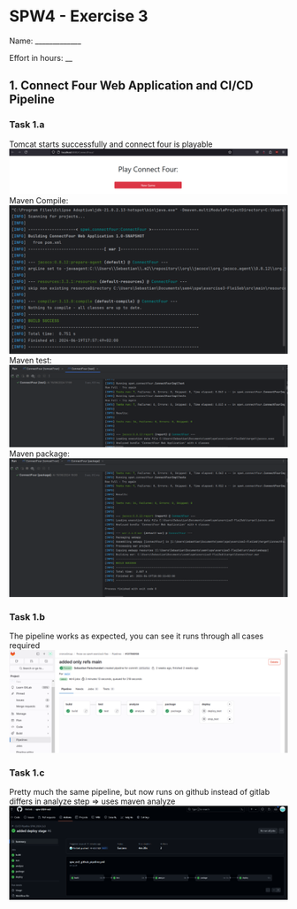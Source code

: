 SPW4 - Exercise 3
=================

Name: _____________

Effort in hours: __

## 1. Connect Four Web Application and CI/CD Pipeline

### Task 1.a

Tomcat starts successfully and connect four is playable
![img.png](docs/tomcat_run_test_works.png)
Maven Compile: 
![img.png](docs/maven_compile.png)
Maven test:
![img.png](docs/maven_test.png)
Maven package:
![img.png](docs/maven_package.png)

### Task 1.b
The pipeline works as expected, you can see it runs through all cases required
![img.png](docs/gitlab_pipeline_showcase.png)

### Task 1.c
Pretty much the same pipeline, but now runs on github instead of gitlab
differs in analyze step => uses maven analyze
![img.png](docs/Connect4GithubPipeline.png)
